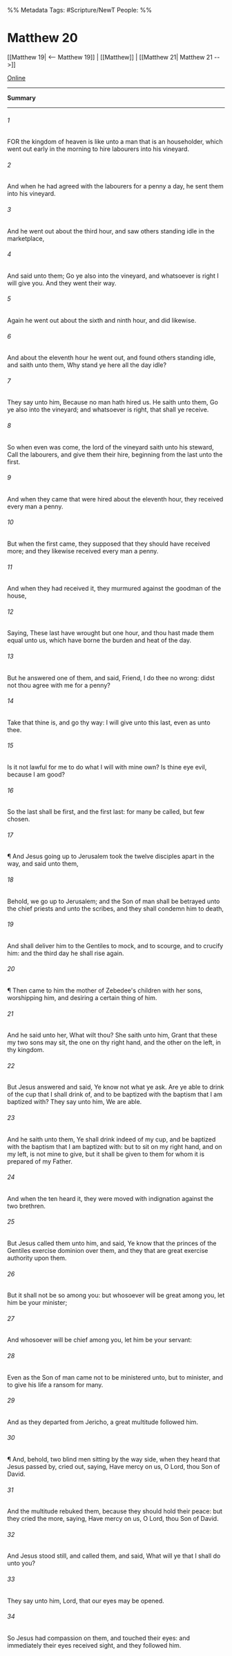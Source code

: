 %% Metadata
Tags: #Scripture/NewT
People: 
%%
# Matthew 20
[[Matthew 19| <-- Matthew 19]] | [[Matthew]] | [[Matthew 21| Matthew 21 -->]]

[Online](https://churchofjesuschrist.org/study/scriptures/nt/matt/20?lang=eng)

---
__Summary__



---
###### 1
FOR the kingdom of heaven is like unto a man that is an householder, which went out early in the morning to hire labourers into his vineyard.
###### 2
And when he had agreed with the labourers for a penny a day, he sent them into his vineyard.
###### 3
And he went out about the third hour, and saw others standing idle in the marketplace,
###### 4
And said unto them; Go ye also into the vineyard, and whatsoever is right I will give you. And they went their way.
###### 5
Again he went out about the sixth and ninth hour, and did likewise.
###### 6
And about the eleventh hour he went out, and found others standing idle, and saith unto them, Why stand ye here all the day idle?
###### 7
They say unto him, Because no man hath hired us. He saith unto them, Go ye also into the vineyard; and whatsoever is right, that shall ye receive.
###### 8
So when even was come, the lord of the vineyard saith unto his steward, Call the labourers, and give them their hire, beginning from the last unto the first.
###### 9
And when they came that were hired about the eleventh hour, they received every man a penny.
###### 10
But when the first came, they supposed that they should have received more; and they likewise received every man a penny.
###### 11
And when they had received it, they murmured against the goodman of the house,
###### 12
Saying, These last have wrought but one hour, and thou hast made them equal unto us, which have borne the burden and heat of the day.
###### 13
But he answered one of them, and said, Friend, I do thee no wrong: didst not thou agree with me for a penny?
###### 14
Take that thine is, and go thy way: I will give unto this last, even as unto thee.
###### 15
Is it not lawful for me to do what I will with mine own? Is thine eye evil, because I am good?
###### 16
So the last shall be first, and the first last: for many be called, but few chosen.
###### 17
¶ And Jesus going up to Jerusalem took the twelve disciples apart in the way, and said unto them,
###### 18
Behold, we go up to Jerusalem; and the Son of man shall be betrayed unto the chief priests and unto the scribes, and they shall condemn him to death,
###### 19
And shall deliver him to the Gentiles to mock, and to scourge, and to crucify him: and the third day he shall rise again.
###### 20
¶ Then came to him the mother of Zebedee's children with her sons, worshipping him, and desiring a certain thing of him.
###### 21
And he said unto her, What wilt thou? She saith unto him, Grant that these my two sons may sit, the one on thy right hand, and the other on the left, in thy kingdom.
###### 22
But Jesus answered and said, Ye know not what ye ask. Are ye able to drink of the cup that I shall drink of, and to be baptized with the baptism that I am baptized with? They say unto him, We are able.
###### 23
And he saith unto them, Ye shall drink indeed of my cup, and be baptized with the baptism that I am baptized with: but to sit on my right hand, and on my left, is not mine to give, but it shall be given to them for whom it is prepared of my Father.
###### 24
And when the ten heard it, they were moved with indignation against the two brethren.
###### 25
But Jesus called them unto him, and said, Ye know that the princes of the Gentiles exercise dominion over them, and they that are great exercise authority upon them.
###### 26
But it shall not be so among you: but whosoever will be great among you, let him be your minister;
###### 27
And whosoever will be chief among you, let him be your servant:
###### 28
Even as the Son of man came not to be ministered unto, but to minister, and to give his life a ransom for many.
###### 29
And as they departed from Jericho, a great multitude followed him.
###### 30
¶ And, behold, two blind men sitting by the way side, when they heard that Jesus passed by, cried out, saying, Have mercy on us, O Lord, thou Son of David.
###### 31
And the multitude rebuked them, because they should hold their peace: but they cried the more, saying, Have mercy on us, O Lord, thou Son of David.
###### 32
And Jesus stood still, and called them, and said, What will ye that I shall do unto you?
###### 33
They say unto him, Lord, that our eyes may be opened.
###### 34
So Jesus had compassion on them, and touched their eyes: and immediately their eyes received sight, and they followed him.



